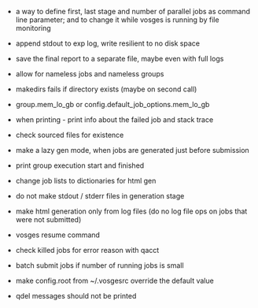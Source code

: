 - a way to define first, last stage and number of parallel jobs as command line parameter; and to change it while vosges is running by file monitoring
- append stdout to exp log, write resilient to no disk space
- save the final report to a separate file, maybe even with full logs

- allow for nameless jobs and nameless groups
- makedirs fails if directory exists (maybe on second call)
- group.mem_lo_gb or config.default_job_options.mem_lo_gb
- when printing - print info about the failed job and stack trace

- check sourced files for existence
- make a lazy gen mode, when jobs are generated just before submission
- print group execution start and finished

- change job lists to dictionaries for html gen

- do not make stdout / stderr files in generation stage

- make html generation only from log files (do no log file ops on jobs that were not submitted)
- vosges resume command
- check killed jobs for error reason with qacct

- batch submit jobs if number of running jobs is small

- make config.root from ~/.vosgesrc override the default value
- qdel messages should not be printed
